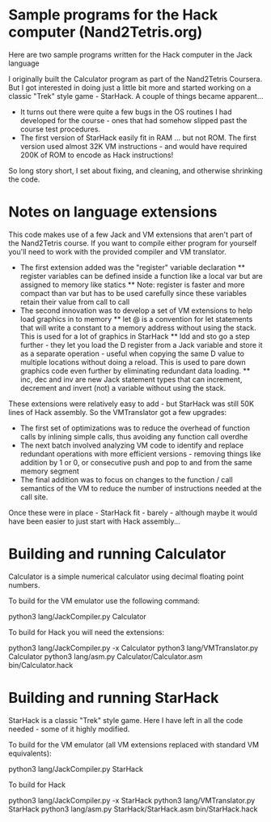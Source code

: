 # Sample programs for the Hack computer (Nand2Tetris.org)

Here are two sample programs written for the Hack computer in the Jack language

I originally built the Calculator program as part of the Nand2Tetris Coursera. But I got interested in doing just a little bit more and started working on a classic "Trek" style game - StarHack. A couple of things became apparent...

  * It turns out there were quite a few bugs in the OS routines I had developed for the course - ones that had somehow slipped past the course test procedures.
  * The first version of StarHack easily fit in RAM ... but not ROM. The first version used almost 32K VM instructions - and would have required 200K of ROM to encode as Hack instructions!

So long story short, I set about fixing, and cleaning, and otherwise shrinking the code.

# Notes on language extensions

This code makes use of a few Jack and VM extensions that aren't part of the Nand2Tetris course. If you want to compile either program for yourself you'll need to work with the provided compiler and VM translator.

  * The first extension added was the "register" variable declaration 
  ** register variables can be defined inside a function like a local var but are assigned to memory like statics
  ** Note: register is faster and more compact than var but has to be used carefully since these variables retain their value from call to call
  * The second innovation was to develop a set of VM extensions to help load graphics in to memory 
  ** let @ is a convention for let statements that will write a constant to a memory address without using the stack. This is used for a lot of graphics in StarHack
  ** ldd and sto go a step further - they let you load the D register from a Jack variable and store it as a separate operation - useful when copying the same D value to multiple locations without doing a reload. This is used to pare down graphics code even further by eliminating redundant data loading.
  ** inc, dec and inv are new Jack statement types that can increment, decrement and invert (not) a variable without using the stack. 

These extensions were relatively easy to add - but StarHack was still 50K lines of Hack assembly. So the VMTranslator got a few upgrades:

* The first set of optimizations was to reduce the overhead of function calls by inlining simple calls, thus avoiding any function call overdhe
* The next batch involved analyzing VM code to identify and replace redundant operations with more efficient versions - removing things like addition by 1 or 0, or consecutive push and pop to and from the same memory segment
* The final addition was to focus on changes to the function / call semantics of the VM to reduce the number of instructions needed at the call site.

Once these were in place - StarHack fit - barely - although maybe it would have been easier to just start with Hack assembly...

# Building and running Calculator

Calculator is a simple numerical calculator using decimal floating point numbers.

To build for the VM emulator use the following command:

python3 lang/JackCompiler.py Calculator

To build for Hack you will need the extensions:

python3 lang/JackCompiler.py -x Calculator
python3 lang/VMTranslator.py Calculator
python3 lang/asm.py Calculator/Calculator.asm bin/Calculator.hack

# Building and running StarHack

StarHack is a classic "Trek" style game. Here I have left in all the code needed - some of it highly modified.

To build for the VM emulator (all VM extensions replaced with standard VM equivalents):

python3 lang/JackCompiler.py StarHack

To build for Hack 

python3 lang/JackCompiler.py -x StarHack
python3 lang/VMTranslator.py StarHack
python3 lang/asm.py StarHack/StarHack.asm bin/StarHack.hack
